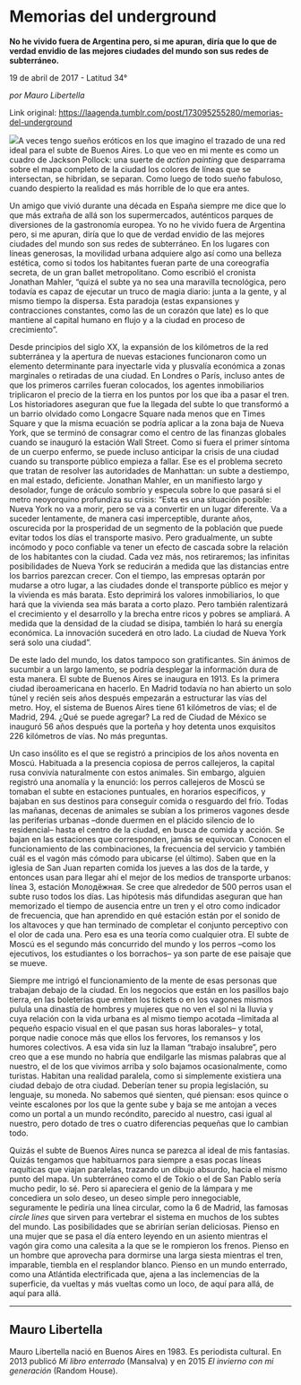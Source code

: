 # Memorias del underground

**No he vivido fuera de Argentina pero, si me apuran, diría que lo que de verdad envidio de las mejores ciudades del mundo son sus redes de subterráneo.**

19 de abril de 2017 - Latitud 34°

_por Mauro Libertella_

Link original: https://laagenda.tumblr.com/post/173095255280/memorias-del-underground

![](https://64.media.tumblr.com/8e96d9e2c96ffdce01be0d74f7c3c3a0/tumblr_inline_p7o003UzG01t6q87u_500.jpg)A veces tengo sueños eróticos en los que imagino el trazado de una red ideal para el subte de Buenos Aires. Lo que veo en mi mente es como un cuadro de Jackson Pollock: una suerte de *action painting* que desparrama sobre el mapa completo de la ciudad los colores de líneas que se intersectan, se hibridan, se separan. Como luego de todo sueño fabuloso, cuando despierto la realidad es más horrible de lo que era antes.


Un amigo que vivió durante una década en España siempre me dice que lo que más extraña de allá son los supermercados, auténticos parques de diversiones de la gastronomía europea. Yo no he vivido fuera de Argentina pero, si me apuran, diría que lo que de verdad envidio de las mejores ciudades del mundo son sus redes de subterráneo. En los lugares con líneas generosas, la movilidad urbana adquiere algo así como una belleza estética, como si todos los habitantes fueran parte de una coreografía secreta, de un gran ballet metropolitano. Como escribió el cronista Jonathan Mahler, “quizá el subte ya no sea ‎una maravilla tecnológica, pero todavía es capaz de ejecutar un truco de magia diario: junta a la gente, y al mismo tiempo la dispersa. Esta paradoja (estas expansiones y contracciones constantes, como las de un corazón que late) es lo que mantiene al capital humano en flujo y a la ciudad en proceso de crecimiento”. 


Desde principios del siglo XX, la expansión de los kilómetros de la red subterránea y la apertura de nuevas estaciones funcionaron como un elemento determinante para inyectarle vida y plusvalía económica a zonas marginales o retiradas de una ciudad. En Londres o París, incluso antes de que los primeros carriles fueran colocados, los agentes inmobiliarios triplicaron el precio de la tierra en los puntos por los que iba a pasar el tren. Los historiadores aseguran que fue la llegada del subte lo que transformó a un barrio olvidado como Longacre Square nada menos que en Times Square y que la misma ecuación se podría aplicar a la zona baja de Nueva York, que se terminó de consagrar como el centro de las finanzas globales cuando se inauguró la estación Wall Street. Como si fuera el primer síntoma de un cuerpo enfermo, se puede incluso anticipar la crisis de una ciudad cuando su transporte público empieza a fallar. Ese es el problema secreto que tratan de resolver las autoridades de Manhattan: un subte a destiempo, en mal estado, deficiente. Jonathan Mahler, en un manifiesto largo y desolador, funge de oráculo sombrío y especula sobre lo que pasará si el metro neoyorquino profundiza su crisis: “Esta es una situación posible: Nueva York no va a morir, pero se va a convertir en un lugar diferente. Va a suceder lentamente, de manera casi imperceptible, durante años, oscurecida por la prosperidad de un segmento de la población que puede evitar todos los días el transporte masivo. Pero gradualmente, un subte incómodo y poco confiable va tener un efecto de cascada sobre la relación de los habitantes con la ciudad. Cada vez más, nos retiraremos; las infinitas posibilidades de Nueva York se reducirán a medida que las distancias entre los barrios parezcan crecer. Con el tiempo, las empresas optarán por mudarse a otro lugar, a las ciudades donde el transporte público es mejor y la vivienda es más barata. Esto deprimirá los valores inmobiliarios, lo que hará que la vivienda sea más barata a corto plazo. Pero también ralentizará el crecimiento y el desarrollo y la brecha entre ricos y pobres se ampliará. A medida que la densidad de la ciudad se disipa, también lo hará su energía económica. La innovación sucederá en otro lado. La ciudad de Nueva York será solo una ciudad”. 


De este lado del mundo, los datos tampoco son gratificantes. Sin ánimos de sucumbir a un largo lamento, se podría desplegar la información dura de esta manera. El subte de Buenos Aires se inaugura en 1913. Es la primera ciudad iberoamericana en hacerlo. En Madrid todavía no han abierto un solo túnel y recién seis años después empezarán a estructurar las vías del metro. Hoy, el sistema de Buenos Aires tiene 61 kilómetros de vías; el de Madrid, 294. ¿Qué se puede agregar? La red de Ciudad de México se inauguró 56 años después que la porteña y hoy detenta unos exquisitos 226 kilómetros de vías. No más preguntas.


Un caso insólito es el que se registró a principios de los años noventa en Moscú. Habituada a la presencia copiosa de perros callejeros, la capital rusa convivía naturalmente con estos animales. Sin embargo, alguien registró una anomalía y la enunció: los perros callejeros de Moscú se tomaban el subte en estaciones puntuales, en horarios específicos, y bajaban en sus destinos para conseguir comida o resguardo del frío. Todas las mañanas, decenas de animales se subían a los primeros vagones desde las periferias urbanas –donde duermen en el plácido silencio de lo residencial– hasta el centro de la ciudad, en busca de comida y acción. Se bajan en las estaciones que corresponden, jamás se equivocan. Conocen el funcionamiento de las combinaciones, la frecuencia del servicio y también cuál es el vagón más cómodo para ubicarse (el último). Saben que en la iglesia de San Juan reparten comida los jueves a las dos de la tarde, y entonces usan para llegar ahí el mejor de los medios de transporte urbanos: línea 3, estación Молодёжная. Se cree que alrededor de 500 perros usan el subte ruso todos los días. Las hipótesis más difundidas aseguran que han memorizado el tiempo de ausencia entre un tren y el otro como indicador de frecuencia, que han aprendido en qué estación están por el sonido de los altavoces y que han terminado de completar el conjunto perceptivo con el olor de cada una. Pero esa es una teoría como cualquier otra. El subte de Moscú es el segundo más concurrido del mundo y los perros –como los ejecutivos, los estudiantes o los borrachos– ya son parte de ese paisaje que se mueve. 


Siempre me intrigó el funcionamiento de la mente de esas personas que trabajan debajo de la ciudad. En los negocios que están en los pasillos bajo tierra, en las boleterías que emiten los tickets o en los vagones mismos pulula una dinastía de hombres y mujeres que no ven el sol ni la lluvia y cuya relación con la vida urbana es al mismo tiempo acotada –limitada al pequeño espacio visual en el que pasan sus horas laborales– y total, porque nadie conoce más que ellos los fervores, los remansos y los humores colectivos. A esa vida sin luz la llaman “trabajo insalubre”, pero creo que a ese mundo no habría que endilgarle las mismas palabras que al nuestro, el de los que vivimos arriba y solo bajamos ocasionalmente, como turistas. Habitan una realidad paralela, como si simplemente existiera una ciudad debajo de otra ciudad. Deberían tener su propia legislación, su lenguaje, su moneda. No sabemos qué sienten, qué piensan: esos quince o veinte escalones por los que la gente sube y baja se me antojan a veces como un portal a un mundo recóndito, parecido al nuestro, casi igual al nuestro, pero dotado de tres o cuatro diferencias pequeñas que lo cambian todo.


Quizás el subte de Buenos Aires nunca se parezca al ideal de mis fantasías. Quizás tengamos que habituarnos para siempre a esas pocas líneas raquíticas que viajan paralelas, trazando un dibujo absurdo, hacia el mismo punto del mapa. Un subterráneo como el de Tokio o el de San Pablo sería mucho pedir, lo sé. Pero si apareciera el genio de la lámpara y me concediera un solo deseo, un deseo simple pero innegociable, seguramente le pediría una línea circular, como la 6 de Madrid, las famosas *circle lines* que sirven para vertebrar el sistema en muchos de los subtes del mundo. Las posibilidades que se abrirían serían deliciosas. Pienso en una mujer que se pasa el día entero leyendo en un asiento mientras el vagón gira como una calesita a la que se le rompieron los frenos. Pienso en un hombre que aprovecha para dormirse una larga siesta mientras el tren, imparable, tiembla en el resplandor blanco. Pienso en un mundo enterrado, como una Atlántida electrificada que, ajena a las inclemencias de la superficie, da vueltas y más vueltas como un loco, de aquí para allá, de aquí para allá.




---

 Mauro Libertella
-----------------

 Mauro Libertella nació en Buenos Aires en 1983. Es periodista cultural. En 2013 publicó *Mi libro enterrado* (Mansalva) y en 2015 *El invierno con mi generación* (Random House). 

